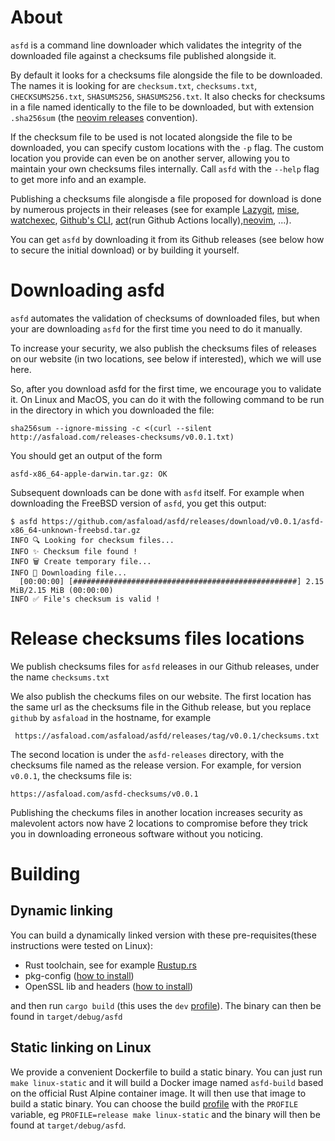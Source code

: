 # About

`asfd` is a command line downloader which validates the integrity of the downloaded file against a checksums file published alongside it.

By default it looks for a checksums file alongside the file to be downloaded. The names it is looking for are `checksum.txt`, `checksums.txt`, `CHECKSUMS256.txt`, `SHASUMS256`, `SHASUMS256.txt`. It also checks for checksums in a file named identically to the file to be downloaded, but with extension `.sha256sum` (the [neovim releases](https://github.com/neovim/neovim/releases) convention).

If the checksum file to be used is not located alongside the file to be downloaded, you can specify custom locations with the `-p` flag. The custom location you provide can even be on another server, allowing you to maintain your own checksums files internally. Call `asfd` with the `--help` flag to get more info and an example.

Publishing a checksums file alongisde a file proposed for download is done by numerous projects in their releases (see for example [Lazygit](https://github.com/jesseduffield/lazydocker), [mise](https://github.com/jdx/mise), [watchexec](https://github.com/watchexec/watchexec), [Github's CLI](https://github.com/cli/cli/), [act](https://github.com/nektos/act/releases/tag/v0.2.66)(run Github Actions locally),[neovim](https://github.com/neovim/neovim), ...).

You can get `asfd` by downloading it from its Github releases (see below how to secure the initial download) or by building it yourself.

# Downloading asfd

`asfd` automates the validation of checksums of downloaded files, but when your are downloading `asfd` for the first time you need to do it manually.

To increase your security, we also publish the checksums files of releases on our website (in two locations, see below if interested), which we will use here.

So, after you download asfd for the first time, we encourage you to validate it. On Linux and MacOS, you can do it with the following command to be run in the directory in which you downloaded the file:
```
sha256sum --ignore-missing -c <(curl --silent  http://asfaload.com/releases-checksums/v0.0.1.txt)
```
You should get an output of the form
```
asfd-x86_64-apple-darwin.tar.gz: OK
```
Subsequent downloads can be done with `asfd` itself. For example when downloading the FreeBSD version of `asfd`, you get this output:
```
$ asfd https://github.com/asfaload/asfd/releases/download/v0.0.1/asfd-x86_64-unknown-freebsd.tar.gz
INFO 🔍 Looking for checksum files...
INFO ✨ Checksum file found !
INFO 🗑️ Create temporary file...
INFO 🚚 Downloading file...
  [00:00:00] [##################################################] 2.15 MiB/2.15 MiB (00:00:00)
INFO ✅ File's checksum is valid !
```

# Release checksums files locations

We publish checksums files for `asfd` releases in our Github releases, under the name `checksums.txt`

We also publish the checkums files on our website.
The first location has the same url as the checksums file in the Github release, but you replace `github` by `asfaload` in the hostname, for example
```
 https://asfaload.com/asfaload/asfd/releases/tag/v0.0.1/checksums.txt
```

The second location is under the  `asfd-releases` directory, with the checksums file named as the release version. For example, for version `v0.0.1`, the checksums file is:
```
https://asfaload.com/asfd-checksums/v0.0.1
```

Publishing the checkums files in another location increases security as malevolent actors now have 2 locations to compromise before they trick you in downloading erroneous software without you noticing.

# Building

## Dynamic linking

You can build a dynamically linked version with these pre-requisites(these instructions were tested on Linux):

* Rust toolchain, see for example [Rustup.rs](https://rustup.rs/)
* pkg-config ([how to install](https://command-not-found.com/pkg-config))
* OpenSSL lib and headers ([how to install](https://docs.rs/openssl/0.10.16/openssl/#automatic))

and then run `cargo build` (this uses the `dev` [profile](https://doc.rust-lang.org/cargo/reference/profiles.html)). The binary can then be found in `target/debug/asfd`

## Static linking on Linux

We provide a convenient Dockerfile to build a static binary. You can just run `make linux-static` and it will build a Docker image named `asfd-build` based on the official Rust Alpine container image. It will then use that image to build a static binary. You can choose the build [profile](https://doc.rust-lang.org/cargo/reference/profiles.html) with the `PROFILE` variable, eg `PROFILE=release make linux-static` and the binary will then be found at `target/debug/asfd`.
